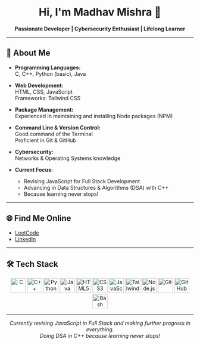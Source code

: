 <!-- Profile Header -->
<div align="center">
  <h1>Hi, I'm Madhav Mishra 👋</h1>
  <p><strong>Passionate Developer | Cybersecurity Enthusiast | Lifelong Learner</strong></p>
</div>

---

## 🚀 About Me

- **Programming Languages:**  
  C, C++, Python (basic), Java

- **Web Development:**  
  HTML, CSS, JavaScript  
  Frameworks: Tailwind CSS

- **Package Management:**  
  Experienced in maintaining and installing Node packages (NPM)

- **Command Line & Version Control:**  
  Good command of the Terminal  
  Proficient in Git & GitHub

- **Cybersecurity:**  
  Networks & Operating Systems knowledge

- **Current Focus:**  
  - Revising JavaScript for Full Stack Development  
  - Advancing in Data Structures & Algorithms (DSA) with C++  
  - Because learning never stops!

---

## 🌐 Find Me Online

- <a href="https://leetcode.com/u/madhavmishra09/" target="_blank">LeetCode</a>
- <a href="https://www.linkedin.com/in/madhav-mishra-b0932a290/" target="_blank">LinkedIn</a>

---

## 🛠️ Tech Stack

<div align="center">

  <!-- C -->
  <img src="https://cdn.jsdelivr.net/gh/devicons/devicon/icons/c/c-original.svg" alt="C" width="40" height="40"/>
  <!-- C++ -->
  <img src="https://cdn.jsdelivr.net/gh/devicons/devicon/icons/cplusplus/cplusplus-original.svg" alt="C++" width="40" height="40"/>
  <!-- Python -->
  <img src="https://cdn.jsdelivr.net/gh/devicons/devicon/icons/python/python-original.svg" alt="Python" width="40" height="40"/>
  <!-- Java -->
  <img src="https://cdn.jsdelivr.net/gh/devicons/devicon/icons/java/java-original.svg" alt="Java" width="40" height="40"/>
  <!-- HTML5 -->
  <img src="https://cdn.jsdelivr.net/gh/devicons/devicon/icons/html5/html5-original.svg" alt="HTML5" width="40" height="40"/>
  <!-- CSS3 -->
  <img src="https://cdn.jsdelivr.net/gh/devicons/devicon/icons/css3/css3-original.svg" alt="CSS3" width="40" height="40"/>
  <!-- JavaScript -->
  <img src="https://cdn.jsdelivr.net/gh/devicons/devicon/icons/javascript/javascript-original.svg" alt="JavaScript" width="40" height="40"/>
  <!-- Tailwind CSS -->
  <img src="https://cdn.jsdelivr.net/gh/devicons/devicon/icons/tailwindcss/tailwindcss-plain.svg" alt="Tailwind CSS" width="40" height="40"/>
  <!-- Node.js -->
  <img src="https://cdn.jsdelivr.net/gh/devicons/devicon/icons/nodejs/nodejs-original.svg" alt="Node.js" width="40" height="40"/>
  <!-- Git -->
  <img src="https://cdn.jsdelivr.net/gh/devicons/devicon/icons/git/git-original.svg" alt="Git" width="40" height="40"/>
  <!-- GitHub -->
  <img src="https://cdn.jsdelivr.net/gh/devicons/devicon/icons/github/github-original.svg" alt="GitHub" width="40" height="40"/>
  <!-- Bash (Terminal) -->
  <img src="https://cdn.jsdelivr.net/gh/devicons/devicon/icons/bash/bash-original.svg" alt="Bash" width="40" height="40"/>

</div>

---

<div align="center">
  <em>Currently revising JavaScript in Full Stack and making further progress in everything.<br>
  Doing DSA in C++ because learning never stops!</em>
</div>

